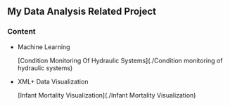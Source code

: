 ## My Data Analysis Related Project
### Content
* Machine Learning
   
  [Condition Monitoring Of Hydraulic Systems](./Condition monitoring of hydraulic systems)
* XML+ Data Visualization

  [Infant Mortality Visualization](./Infant Mortality Visualization)



